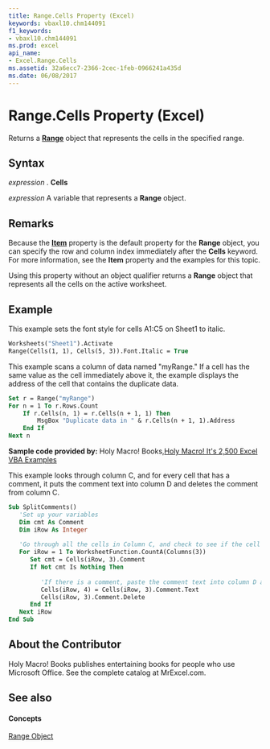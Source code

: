 ```yaml
---
title: Range.Cells Property (Excel)
keywords: vbaxl10.chm144091
f1_keywords:
- vbaxl10.chm144091
ms.prod: excel
api_name:
- Excel.Range.Cells
ms.assetid: 32a6ecc7-2366-2cec-1feb-0966241a435d
ms.date: 06/08/2017
---
```



# Range.Cells Property (Excel)

Returns a  **[Range](range-object-excel.md)** object that represents the cells in the specified range.


## Syntax

 _expression_ . **Cells**

 _expression_ A variable that represents a **Range** object.


## Remarks

Because the  **[Item](range-item-property-excel.md)** property is the default property for the **Range** object, you can specify the row and column index immediately after the **Cells** keyword. For more information, see the **Item** property and the examples for this topic.

Using this property without an object qualifier returns a  **Range** object that represents all the cells on the active worksheet.


## Example

This example sets the font style for cells A1:C5 on Sheet1 to italic.


```vb
Worksheets("Sheet1").Activate 
Range(Cells(1, 1), Cells(5, 3)).Font.Italic = True
```

This example scans a column of data named "myRange." If a cell has the same value as the cell immediately above it, the example displays the address of the cell that contains the duplicate data.




```vb
Set r = Range("myRange") 
For n = 1 To r.Rows.Count 
    If r.Cells(n, 1) = r.Cells(n + 1, 1) Then 
        MsgBox "Duplicate data in " & r.Cells(n + 1, 1).Address 
    End If 
Next n
```

 **Sample code provided by:** Holy Macro! Books,[Holy Macro! It's 2,500 Excel VBA Examples](http://www.mrexcel.com/store/index.php?l=product_detail&;p=1)

This example looks through column C, and for every cell that has a comment, it puts the comment text into column D and deletes the comment from column C.




```vb
Sub SplitComments()
   'Set up your variables
   Dim cmt As Comment
   Dim iRow As Integer
   
   'Go through all the cells in Column C, and check to see if the cell has a comment.
   For iRow = 1 To WorksheetFunction.CountA(Columns(3))
      Set cmt = Cells(iRow, 3).Comment
      If Not cmt Is Nothing Then
      
         'If there is a comment, paste the comment text into column D and delete the original comment.
         Cells(iRow, 4) = Cells(iRow, 3).Comment.Text
         Cells(iRow, 3).Comment.Delete
      End If
   Next iRow
End Sub
```


## About the Contributor
<a name="AboutContributor"> </a>

Holy Macro! Books publishes entertaining books for people who use Microsoft Office. See the complete catalog at MrExcel.com. 


## See also
<a name="AboutContributor"> </a>


#### Concepts


[Range Object](range-object-excel.md)


